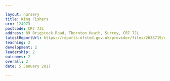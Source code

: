 ```yaml
---

layout: nursery
title: King Fishers
urn: 124973
postcode: CR7 7JL
address: 89 Brigstock Road, Thornton Heath, Surrey, CR7 7JL
latestReportUrl: https://reports.ofsted.gov.uk/provider/files/2638719/urn/124973.pdf
teaching: 2
development: 2
leadership: 2
outcomes: 2
overall: 2
date: 5 January 2017

---
```

